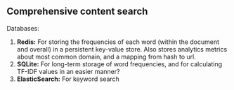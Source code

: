 ## Comprehensive content search

Databases:
1. **Redis:** For storing the frequencies of each word (within the document and overall) in a persistent key-value store. Also stores analytics metrics about most common domain, and a mapping from hash to url.
1. **SQLite:** For long-term storage of word frequencies, and for calculating TF-IDF values in an easier manner?
1. **ElasticSearch:** For keyword search
